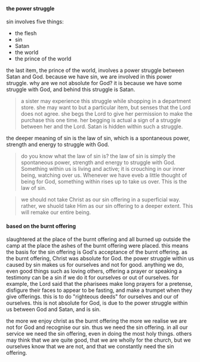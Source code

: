 #### the power struggle

sin involves five things:
- the flesh
- sin
- Satan
- the world
- the prince of the world

the last item, the prince of the world, involves a power struggle between Satan and
God. because we have sin, we are involved in this power struggle. why are we not
absolute for God? it is because we have some struggle with God, and behind this
struggle is Satan.

> a sister may experience this struggle while shopping in a department store. she may want to but a particular item, but senses that the Lord does not agree. she begs the Lord to give her permission to make the purchase this one time. her begging is actual a sign of a struggle between her and the Lord. Satan is hidden within such a struggle.

the deeper meaning of sin is the law of sin, which is a spontaneous power, strength and energy to struggle with God.

> do you know what the law of sin is? the law of sin is simply the spontaneous power, strength and energy to struggle with God. Something within us is living and active; it is crouching in our inner being, watching over us. Whenever we have eveb a little thought of being for God, something within rises up to take us over. This is the law of sin.


> we should not take Christ as our sin offering in a superficial way. rather, we shuold take Him as our sin offering to a deeper extent. This will remake our entire being.

#### based on the burnt offering

slaughtered at the place of the burnt offering and all burned up outside the camp at the place the ashes of the burnt offering were placed. this means the basis for the sin offering is God's acceptance of the burnt offering. as the burnt offering, Christ was absolute for God. the power struggle within us caused by sin makes us for ourselves and not for good. anything we do, even good things such as loving others, offering a prayer or speaking a testimony can be a sin if we do it for ourselves or out of ourselves. for example, the Lord said that the pharisees make long prayers for a pretense, disfigure their faces to appear to be fasting, and make a trumpet when they give offerings. this is to do "righteous deeds" for ourselves and our of ourselves. this is not absolute for God, is due to the power struggle within us between God and Satan, and is sin.

the more we enjoy christ as the burnt offering the more we realise we are not for God and recognise our sin. thus we need the sin offering. in all our service we need the sin offering, even in doing the most holy things. others may think that we are quite good, that we are wholly for the church, but we ourselves know that we are not, and that we constantly need the sin offering.
